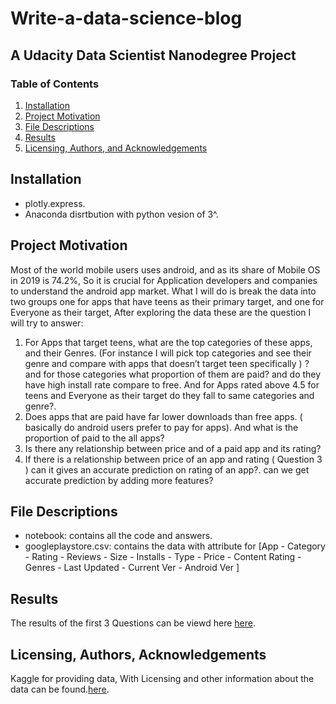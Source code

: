# Write-a-data-science-blog
## A Udacity Data Scientist Nanodegree Project

### Table of Contents

1. [Installation](#installation)
2. [Project Motivation](#motivation)
3. [File Descriptions](#files)
4. [Results](#results)
5. [Licensing, Authors, and Acknowledgements](#licensing)

## Installation <a name="installation"></a>

- plotly.express.
- Anaconda disrtbution with python vesion of 3^.

## Project Motivation<a name="motivation"></a>
Most of the world mobile users uses android, and as its share of Mobile OS in 2019 is 74.2%, So it is crucial for Application developers and companies to understand the android app market.
What I will do is break the data into two groups one for apps that have teens as their primary target, and one for Everyone as their target, After exploring the data these are the question I will try to answer:

1. For Apps that target teens, what are the top categories of these apps, and their Genres. (For instance  I will pick top categories and see their genre and compare with apps that doesn’t target teen specifically ) ? and for those categories what proportion of them are paid? and do they have high install rate compare to free. And for Apps rated above 4.5 for teens and Everyone as their target do they fall to same categories and genre?.
2. Does apps that are paid have far lower downloads than free apps. ( basically do android users prefer to pay for apps). And what is the proportion of paid to the all apps?
3. Is there any relationship between price and  of a paid app and its rating?
4. If there is a relationship between price of an app and rating ( Question 3 ) can it gives an accurate prediction on rating of an app?. can we get accurate prediction by adding more features? 

## File Descriptions <a name="files"></a>

- notebook: contains all the code and answers.
- googleplaystore.csv: contains the data with attribute for [App - Category	 - Rating - 	Reviews -	Size - Installs -	Type - Price - Content Rating	 - Genres	 - Last Updated -	Current Ver -	Android Ver ] 

## Results<a name="results"></a>

The results of the first 3 Questions can be viewd here [here](https://medium.com/@yasir.masad/exploring-google-app-store-data-23568b1cf1bf).

## Licensing, Authors, Acknowledgements<a name="licensing"></a>

Kaggle for providing data, With Licensing and other information about the data can be found.[here](https://www.kaggle.com/lava18/google-play-store-apps).
